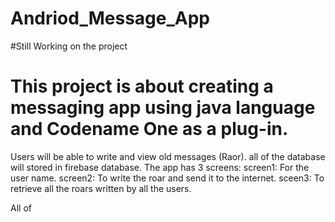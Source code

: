 # Andriod_Message_App
#Still Working on the project

# This project is about creating a messaging app using java language and Codename One as a plug-in. 
Users will be able to write and view old messages (Raor). all of the database will stored in firebase database.
The app has 3 screens:
      screen1: For the user name.
      screen2: To write the roar and send it to the internet.
      sceen3: To retrieve all the roars written by all the users.
      
      
All of 
